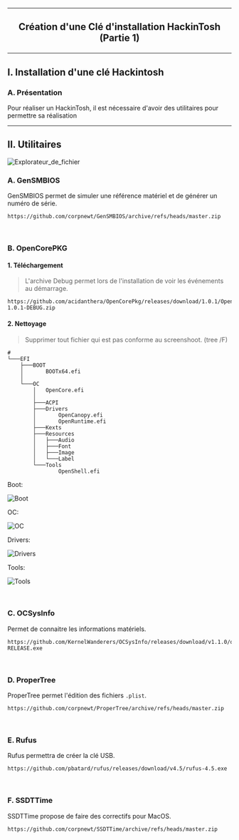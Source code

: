 ------------------------------------------------------------------------------------------------------------------
## <p align='center'> Création d'une Clé d'installation HackinTosh (Partie 1) </p>

------------------------------------------------------------------------------------------------------------------
## I. Installation d'une clé Hackintosh
### A. Présentation
Pour réaliser un HackinTosh, il est nécessaire d'avoir des utilitaires pour permettre sa réalisation

------------------------------------------------------------------------------------------------------------------
## II. Utilitaires

![Explorateur_de_fichier](https://github.com/user-attachments/assets/5c77c983-94f6-46ba-867b-eb338c214cdd)

### A. GenSMBIOS
GenSMBIOS permet de simuler une référence matériel et de générer un numéro de série.
```
https://github.com/corpnewt/GenSMBIOS/archive/refs/heads/master.zip
```

<br />

### B. OpenCorePKG
#### 1. Téléchargement
> L'archive Debug permet lors de l'installation de voir les événements au démarrage.

```
https://github.com/acidanthera/OpenCorePkg/releases/download/1.0.1/OpenCore-1.0.1-DEBUG.zip
```

#### 2. Nettoyage
> Supprimer tout fichier qui est pas conforme au screenshoot. (tree /F)

```
#
└───EFI
    ├───BOOT
    │       BOOTx64.efi
    │
    └───OC
        │   OpenCore.efi
        │
        ├───ACPI
        ├───Drivers
        │       OpenCanopy.efi
        │       OpenRuntime.efi
        ├───Kexts
        ├───Resources
        │   ├───Audio
        │   ├───Font
        │   ├───Image
        │   └───Label
        └───Tools
                OpenShell.efi
```

Boot:

![Boot](https://github.com/user-attachments/assets/f85f177f-7df7-4bfc-b6c4-bb9de17e8012)

OC:

![OC](https://github.com/user-attachments/assets/7ad7edb5-98f2-4c10-acf0-678e2b59ee49)

Drivers:

![Drivers](https://github.com/user-attachments/assets/ff36b091-6ed5-4e95-9438-90029434cb1d)

Tools:

![Tools](https://github.com/user-attachments/assets/6d37d831-77cf-4792-a535-945276e38a3a)


<br />

### C. OCSysInfo
Permet de connaitre les informations matériels.
```
https://github.com/KernelWanderers/OCSysInfo/releases/download/v1.1.0/ocsysinfo_win_x86_64-RELEASE.exe
```

<br />

### D. ProperTree
ProperTree permet l'édition des fichiers `.plist`.
```
https://github.com/corpnewt/ProperTree/archive/refs/heads/master.zip
```

<br />

### E. Rufus
Rufus permettra de créer la clé USB.
```
https://github.com/pbatard/rufus/releases/download/v4.5/rufus-4.5.exe
```

<br />

### F. SSDTTime
SSDTTime propose de faire des correctifs pour MacOS.
```
https://github.com/corpnewt/SSDTTime/archive/refs/heads/master.zip
```
